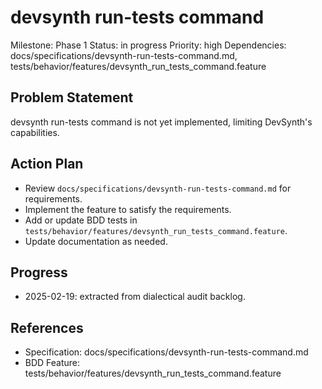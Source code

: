 # devsynth run-tests command
Milestone: Phase 1
Status: in progress
Priority: high
Dependencies: docs/specifications/devsynth-run-tests-command.md, tests/behavior/features/devsynth_run_tests_command.feature

## Problem Statement
devsynth run-tests command is not yet implemented, limiting DevSynth's capabilities.


## Action Plan
- Review `docs/specifications/devsynth-run-tests-command.md` for requirements.
- Implement the feature to satisfy the requirements.
- Add or update BDD tests in `tests/behavior/features/devsynth_run_tests_command.feature`.
- Update documentation as needed.

## Progress
- 2025-02-19: extracted from dialectical audit backlog.

## References
- Specification: docs/specifications/devsynth-run-tests-command.md
- BDD Feature: tests/behavior/features/devsynth_run_tests_command.feature
